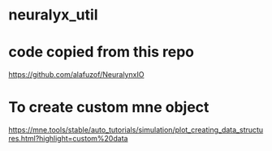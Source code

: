 # neuralyx_util

# code copied from this repo
https://github.com/alafuzof/NeuralynxIO

# To create custom mne object
https://mne.tools/stable/auto_tutorials/simulation/plot_creating_data_structures.html?highlight=custom%20data
